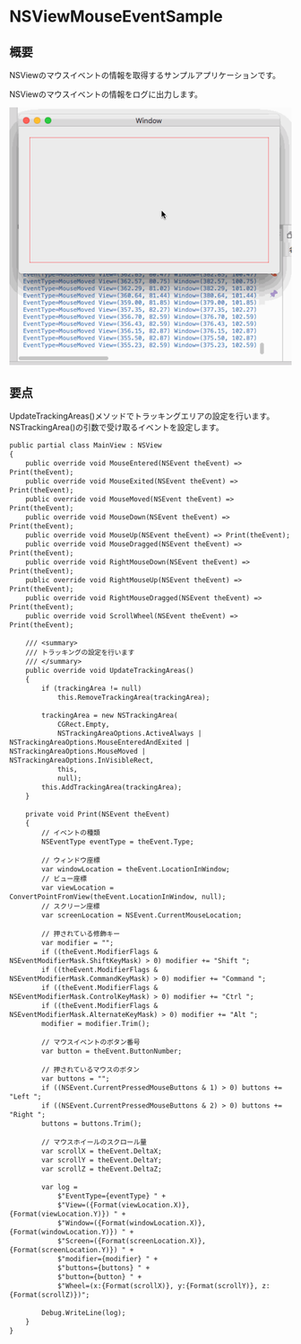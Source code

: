 # NSViewMouseEventSample

## 概要

NSViewのマウスイベントの情報を取得するサンプルアプリケーションです。

NSViewのマウスイベントの情報をログに出力します。

![](NSViewMouseEventSample.gif)

## 要点

UpdateTrackingAreas()メソッドでトラッキングエリアの設定を行います。  
NSTrackingArea()の引数で受け取るイベントを設定します。

    public partial class MainView : NSView
    {
        public override void MouseEntered(NSEvent theEvent) => Print(theEvent);
        public override void MouseExited(NSEvent theEvent) => Print(theEvent);
        public override void MouseMoved(NSEvent theEvent) => Print(theEvent);
        public override void MouseDown(NSEvent theEvent) => Print(theEvent);
        public override void MouseUp(NSEvent theEvent) => Print(theEvent);
        public override void MouseDragged(NSEvent theEvent) => Print(theEvent);
        public override void RightMouseDown(NSEvent theEvent) => Print(theEvent);
        public override void RightMouseUp(NSEvent theEvent) => Print(theEvent);
        public override void RightMouseDragged(NSEvent theEvent) => Print(theEvent);
        public override void ScrollWheel(NSEvent theEvent) => Print(theEvent);

        /// <summary>
        /// トラッキングの設定を行います
        /// </summary>
        public override void UpdateTrackingAreas()
        {
            if (trackingArea != null)
                this.RemoveTrackingArea(trackingArea);

            trackingArea = new NSTrackingArea(
                CGRect.Empty,
                NSTrackingAreaOptions.ActiveAlways | NSTrackingAreaOptions.MouseEnteredAndExited | NSTrackingAreaOptions.MouseMoved | NSTrackingAreaOptions.InVisibleRect,
                this,
                null);
            this.AddTrackingArea(trackingArea);
        }

        private void Print(NSEvent theEvent)
        {
            // イベントの種類
            NSEventType eventType = theEvent.Type;

            // ウィンドウ座標
            var windowLocation = theEvent.LocationInWindow;
            // ビュー座標
            var viewLocation = ConvertPointFromView(theEvent.LocationInWindow, null);
            // スクリーン座標
            var screenLocation = NSEvent.CurrentMouseLocation;

            // 押されている修飾キー
            var modifier = "";
            if ((theEvent.ModifierFlags & NSEventModifierMask.ShiftKeyMask) > 0) modifier += "Shift ";
            if ((theEvent.ModifierFlags & NSEventModifierMask.CommandKeyMask) > 0) modifier += "Command ";
            if ((theEvent.ModifierFlags & NSEventModifierMask.ControlKeyMask) > 0) modifier += "Ctrl ";
            if ((theEvent.ModifierFlags & NSEventModifierMask.AlternateKeyMask) > 0) modifier += "Alt ";
            modifier = modifier.Trim();

            // マウスイベントのボタン番号
            var button = theEvent.ButtonNumber;

            // 押されているマウスのボタン
            var buttons = "";
            if ((NSEvent.CurrentPressedMouseButtons & 1) > 0) buttons += "Left ";
            if ((NSEvent.CurrentPressedMouseButtons & 2) > 0) buttons += "Right ";
            buttons = buttons.Trim();

            // マウスホイールのスクロール量
            var scrollX = theEvent.DeltaX;
            var scrollY = theEvent.DeltaY;
            var scrollZ = theEvent.DeltaZ;

            var log = 
                $"EventType={eventType} " + 
                $"View=({Format(viewLocation.X)}, {Format(viewLocation.Y)}) " +
                $"Window=({Format(windowLocation.X)}, {Format(windowLocation.Y)}) " +
                $"Screen=({Format(screenLocation.X)}, {Format(screenLocation.Y)}) " +
                $"modifier={modifier} " +
                $"buttons={buttons} " +
                $"button={button} " +
                $"Wheel=(x:{Format(scrollX)}, y:{Format(scrollY)}, z:{Format(scrollZ)})";

            Debug.WriteLine(log);
        }
    }
